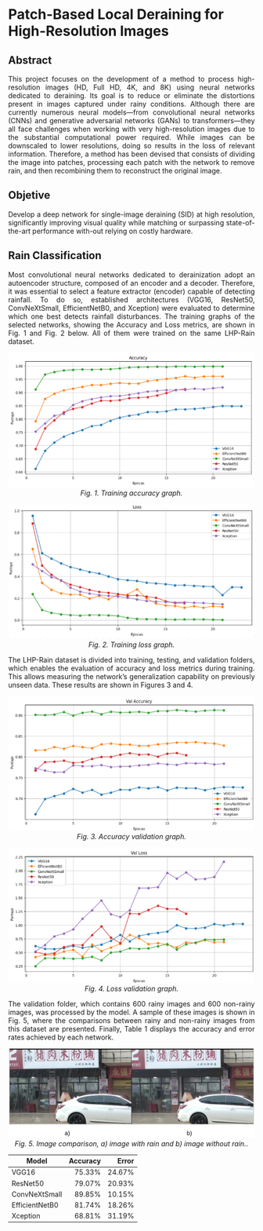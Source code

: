 # Patch-Based Local Deraining for High-Resolution Images

## Abstract
<p align="justify">
This project focuses on the development of a method to process high-resolution images (HD, Full HD, 4K, and 8K) using neural networks dedicated to deraining. Its goal is to reduce or eliminate the distortions present in images captured under rainy conditions. Although there are currently numerous neural models—from convolutional neural networks (CNNs) and generative adversarial networks (GANs) to transformers—they all face challenges when working with very high-resolution images due to the substantial computational power required. While images can be downscaled to lower resolutions, doing so results in the loss of relevant information. Therefore, a method has been devised that consists of dividing the image into patches, processing each patch with the network to remove rain, and then recombining them to reconstruct the original image.
</p>

## Objetive
<p align="justify">
Develop a deep network for single-image deraining (SID) at high resolution, significantly improving visual quality while matching or surpassing state-of-the-art performance with-out relying on costly hardware.
</p>

## Rain Classification
<p align="justify">
Most convolutional neural networks dedicated to derainization adopt an autoencoder structure, composed of an encoder and a decoder. Therefore, it was essential to select a feature extractor (encoder) capable of detecting rainfall. To do so, established architectures (VGG16, ResNet50, ConvNeXtSmall, EfficientNetB0, and Xception) were evaluated to determine which one best detects rainfall disturbances. The training graphs of the selected networks, showing the Accuracy and Loss metrics, are shown in Fig. 1 and Fig. 2 below. All of them were trained on the same LHP-Rain dataset.
</p>

<p align="center">
  <img src="images/Network_Training_Accuracy.png" alt="Network Training - Accuracy" />
  <br>
  <em>Fig. 1. Training accuracy graph.</em>
</p>

<p align="center">
  <img src="images/Network_Training_Loss.png" alt="Network Training - Loss" />
  <br>
  <em>Fig. 2. Training loss graph.</em>
</p>


<p align="justify">
The LHP-Rain dataset is divided into training, testing, and validation folders, which enables the evaluation of accuracy and loss metrics during training. This allows measuring the network’s generalization capability on previously unseen data. These results are shown in Figures 3 and 4.
</p>

<p align="center">
  <img src="images/Network_Training_Validation_Accuracy.png" alt="Network Validation - Accuracy" />
  <br>
  <em>Fig. 3. Accuracy validation graph.</em>
</p>

<p align="center">
  <img src="images/Network_Training_Validation _Loss.png" alt="Network Validation - Loss" />
  <br>
  <em>Fig. 4. Loss validation graph.</em>
</p>

<p align="justify">
The validation folder, which contains 600 rainy images and 600 non-rainy images, was processed by the model. A sample of these images is shown in Fig. 5, where the comparisons between rainy and non-rainy images from this dataset are presented. Finally, Table 1 displays the accuracy and error rates achieved by each network.
</p>

<p align="center">
  <img src="images/Compative_of the_images.png" alt="Compative of the images" />
  <br>
  <em>Fig. 5. Image comparison, a) image with rain and b) image without rain..</em>
</p>

| Model           | Accuracy | Error   |
|-----------------|---------:|--------:|
| VGG16           |   75.33% |  24.67% |
| ResNet50        |   79.07% |  20.93% |
| ConvNeXtSmall   |   89.85% |  10.15% |
| EfficientNetB0  |   81.74% |  18.26% |
| Xception        |   68.81% |  31.19% |
